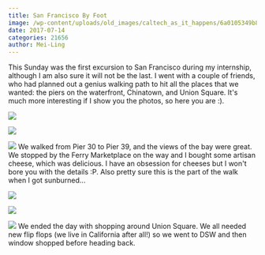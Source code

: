 ```yaml
---
title: San Francisco By Foot
image: /wp-content/uploads/old_images/caltech_as_it_happens/6a0105349b8251970b01bb09abc5ee970d.jpg
date: 2017-07-14
categories: 21656
author: Mei-Ling
---
```


This Sunday was the first excursion to San Francisco during my internship, although I am also sure it will not be the last. I went with a couple of friends, who had planned out a genius walking path to hit all the places that we wanted: the piers on the waterfront, Chinatown, and Union Square. It's much more interesting if I show you the photos, so here you are :).


![](/old_images/caltech_as_it_happens/6a0105349b8251970b01bb09abc5f6970d.jpg)

![](/old_images/caltech_as_it_happens/6a0105349b8251970b01b7c9089559970b.jpg)

![](/old_images/caltech_as_it_happens/6a0105349b8251970b01b7c9089562970b.jpg)
We walked from Pier 30 to Pier 39, and the views of the bay were great. We stopped by the Ferry Marketplace on the way and I bought some artisan cheese, which was delicious. I have an obsession for cheeses but I won't bore you with the details :P. Also pretty sure this is the part of the walk when I got sunburned...


![](/old_images/caltech_as_it_happens/6a0105349b8251970b01b8d292d912970c.jpg)

![](/old_images/6a01bb09a3c88f970d01b8d29466a0970c-pi.jpg)

![](/old_images/caltech_as_it_happens/6a0105349b8251970b01b8d292d916970c.jpg)
We ended the day with shopping around Union Square. We all needed new flip flops (we live in California after all!) so we went to DSW and then window shopped before heading back.

